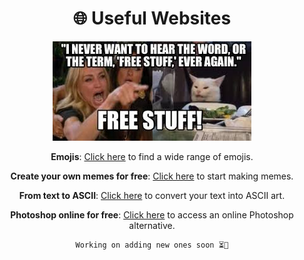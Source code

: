 <div align="center">

# 🌐 **Useful Websites**

![My Receip](./images.jpeg)

**Emojis**: [Click here](https://emojipedia.org/) to find a wide range of emojis.

**Create your own memes for free**: [Click here](https://www.memecreator.org/) to start making memes.

**From text to ASCII**: [Click here](https://patorjk.com/software/taag/#p=display&h=0&v=1&f=ANSI%20Regular&t=Hey!%20Im%20RAYVEN%20%3A) to convert your text into ASCII art.

**Photoshop online for free**: [Click here](https://www.photopea.com/) to access an online Photoshop alternative.  
<div align="center">

```
Working on adding new ones soon ⏳🔄
```

</div>
</div>
